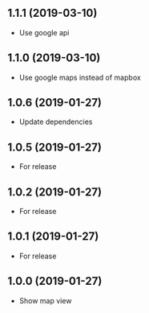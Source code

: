 <a name="1.1.1"></a>
## 1.1.1 (2019-03-10)

- Use google api

<a name="1.1.0"></a>
## 1.1.0 (2019-03-10)

- Use google maps instead of mapbox

<a name="1.0.6"></a>
## 1.0.6 (2019-01-27)

- Update dependencies

<a name="1.0.5"></a>
## 1.0.5 (2019-01-27)

- For release

<a name="1.0.2"></a>
## 1.0.2 (2019-01-27)

- For release

<a name="1.0.1"></a>
## 1.0.1 (2019-01-27)

- For release


<a name="1.0.0"></a>
## 1.0.0 (2019-01-27)

- Show map view
